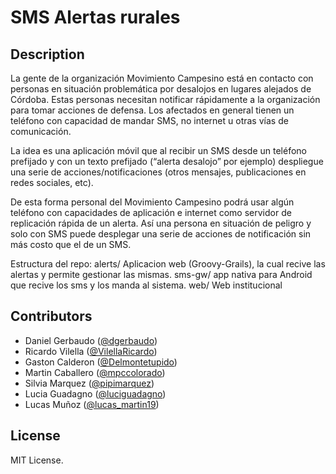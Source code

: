 SMS Alertas rurales
===============

## Description

La gente de la organización Movimiento Campesino está en contacto con personas en situación problemática por desalojos en lugares alejados de Córdoba.
Estas personas necesitan notificar rápidamente a la organización para tomar acciones de defensa. Los afectados en general tienen un teléfono con capacidad de mandar SMS, no internet u otras vías de comunicación.

La idea es una aplicación móvil que al recibir un SMS desde un teléfono prefijado y con un texto prefijado (“alerta desalojo” por ejemplo) despliegue una serie de acciones/notificaciones (otros mensajes, publicaciones en redes sociales, etc).

De esta forma personal del Movimiento Campesino podrá usar algún teléfono con capacidades de aplicación e internet como servidor de replicación rápida de un alerta.
Así una persona en situación de peligro y solo con SMS puede desplegar una serie de acciones de notificación sin más costo que el de un SMS.

Estructura del repo:
alerts/ Aplicacion web (Groovy-Grails), la cual recive las alertas y permite gestionar las mismas.
sms-gw/ app nativa para Android que recive los sms y los manda al sistema.
web/ Web institucional

## Contributors

* Daniel Gerbaudo ([@dgerbaudo](http://twitter.com/dgerbaudo))
* Ricardo Vilella ([@VilellaRicardo](http://twitter.com/VilellaRicardo))
* Gaston Calderon ([@Delmontetupido](https://twitter.com/Delmontetupido))
* Martin Caballero ([@mpccolorado](http://twitter.com/mpccolorado))
* Silvia Marquez ([@pipimarquez](https://twitter.com/PipiMarquez))
* Lucia Guadagno ([@luciguadagno](https://twitter.com/luciguadagno))
* Lucas Muñoz ([@lucas_martin19](https://twitter.com/lucas_martin19))

## License

MIT License.
